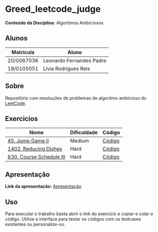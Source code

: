 # Greed_leetcode_judge

**Conteúdo da Disciplina**: Algoritmos Ambiciosos<br>

## Alunos
|Matrícula | Aluno |
| -- | -- |
| 20/0067036  |  Leonardo Fernandes Padre |
| 18/0105051  |  Lívia Rodrigues Reis |

## Sobre 
Repositório com resoluções de problemas de algoritmo ambicioso do [LeetCode](https://leetcode.com/).

## Exercicios
|Nome | Dificuldade | Código |
| -- | -- | -- |
| [45. Jump Game II](https://leetcode.com/problems/jump-game-ii/description/) | Medium | [Código](./exercises/45_medium/README.md) |
| [1402. Reducing Dishes](https://leetcode.com/problems/reducing-dishes/description/) | Hard | [Código](./exercices/reducing_Dishes/README.md) |
| [630. Course Schedule III](https://leetcode.com/problems/course-schedule-iii/description/) | Hard | [Código](./exercises/630_hard/README.md) |

## Apresentação
**Link da apresentação:** [Apresentação](https://www.youtube.com/watch?v=uqvInmR0Cmk/)

## Uso 
Para executar o trabalho basta abrir o link do exercício e copiar e colar o código. Utilize a interface para testar os códigos com os testcases existentes ou personalize-os.


